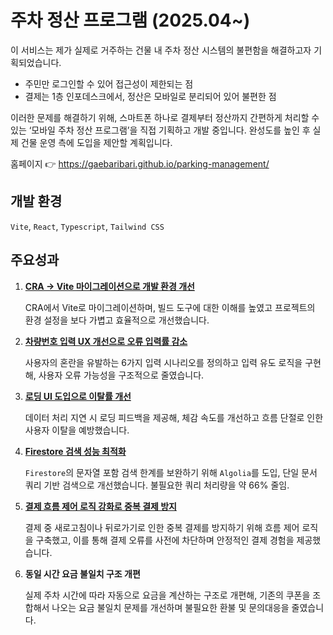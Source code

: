 # 주차 정산 프로그램 (2025.04~)

이 서비스는 제가 실제로 거주하는 건물 내 주차 정산 시스템의 불편함을 해결하고자 기획되었습니다.

- 주민만 로그인할 수 있어 접근성이 제한되는 점
- 결제는 1층 인포데스크에서, 정산은 모바일로 분리되어 있어 불편한 점

이러한 문제를 해결하기 위해, 스마트폰 하나로 결제부터 정산까지 간편하게 처리할 수 있는
‘모바일 주차 정산 프로그램’을 직접 기획하고 개발 중입니다.
완성도를 높인 후 실제 건물 운영 측에 도입을 제안할 계획입니다.

홈페이지 👉 https://gaebaribari.github.io/parking-management/

## 개발 환경

`Vite`, `React`, `Typescript`, `Tailwind CSS`

## 주요성과

1. [**CRA → Vite 마이그레이션으로 개발 환경 개선**](https://velog.io/@gaebaribari/%EB%A7%88%EC%9D%B4%EA%B7%B8%EB%A0%88%EC%9D%B4%EC%85%98)

   CRA에서 Vite로 마이그레이션하며, 빌드 도구에 대한 이해를 높였고 프로젝트의 환경 설정을 보다 가볍고 효율적으로 개선했습니다.

2. [**차량번호 입력 UX 개선으로 오류 입력률 감소**](https://velog.io/@gaebaribari/%EC%82%AC%EC%9A%A9%EC%9E%90%EB%8A%94-%EC%9A%B0%EB%A6%AC%EA%B0%80-%EC%9D%98%EB%8F%84%ED%95%9C%EB%8C%80%EB%A1%9C-%EC%9B%80%EC%A7%81%EC%9D%B4%EC%A7%80-%EC%95%8A%EB%8A%94%EB%8B%A4)

   사용자의 혼란을 유발하는 6가지 입력 시나리오를 정의하고 입력 유도 로직을 구현해, 사용자 오류 가능성을 구조적으로 줄였습니다.

3. [**로딩 UI 도입으로 이탈률 개선**](https://velog.io/@gaebaribari/useState%EB%A1%9C-%EB%A1%9C%EB%94%A9-%EA%B8%B0%EB%8A%A5-%EA%B5%AC%ED%98%84%ED%95%98%EA%B8%B0)

   데이터 처리 지연 시 로딩 피드백을 제공해, 체감 속도를 개선하고 흐름 단절로 인한 사용자 이탈을 예방했습니다.

4. [**Firestore 검색 성능 최적화**](https://velog.io/@gaebaribari/Algolia)

   `Firestore`의 문자열 포함 검색 한계를 보완하기 위해 `Algolia`를 도입, 단일 문서 쿼리 기반 검색으로 개선했습니다. 불필요한 쿼리 처리량을 약 66% 줄임.

5. [**결제 흐름 제어 로직 강화로 중복 결제 방지**](https://velog.io/@gaebaribari/%EB%92%A4%EB%A1%9C%EA%B0%80%EA%B8%B0-%EB%88%84%EB%A5%B4%EB%A9%B4-%EA%B2%B0%EC%A0%9C-%EB%91%90-%EB%B2%88%EB%90%A8.-%EC%9D%B4%EB%9F%B0-%EC%8B%9D%EC%9C%BC%EB%A1%9C-%EB%A7%89%EB%8B%A4)

   결제 중 새로고침이나 뒤로가기로 인한 중복 결제를 방지하기 위해 흐름 제어 로직을 구축했고, 이를 통해 결제 오류를 사전에 차단하며 안정적인 결제 경험을 제공했습니다.

7. **동일 시간 요금 불일치 구조 개편**

   실제 주차 시간에 따라 자동으로 요금을 계산하는 구조로 개편해, 기존의 쿠폰을 조합해서 나오는 요금 불일치 문제를 개선하며 불필요한 환불 및 문의대응을 줄였습니다.
